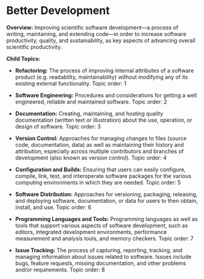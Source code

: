 # Better Development

**Overview:** 
Improving scientific software development—a process of writing, maintaining, and extending code—in order to increase software productivity, quality, and sustainability, as key aspects of advancing overall scientific productivity.

**Child Topics:**
<!--
These need to be reordered/renamed: Documentation, Configuration and Builds, Revision Control [change: former Version Control], Software Release and Deployment [change: former Software Distribution], Issue Tracking, Scientific Programming Languages  [change: former Programming Languages and Tools], Programming Tools [change: former Programming Languages and Tools], Refactoring
-->

- **Refactoring:**
The process of improving internal attributes of a software product (e.g. readability, maintainability) without modifying any of its existing external functionality.
Topic order: 1

- **Software Engineering:**
Procedures and considerations for getting a well engineered, reliable and maintained software.
Topic order: 2

- **Documentation:**
Creating, maintaining, and hosting quality documentation (written text or illustration) about the use, operation, or design of software.
Topic order: 3

- **Version Control:**
Approaches for managing changes to files (source code, documentation, data) as well as maintaining their history and attribution, especially across multiple contributors and branches of development (also known as version control).
Topic order: 4

- **Configuration and Builds:**
Ensuring that users can easily configure, compile, link, test, and interoperate software packages for the various computing environments in which they are needed.
Topic order: 5

- **Software Distribution:**
Approaches for versioning, packaging, releasing, and deploying software, documentation, or data for users to then obtain, install, and use.
Topic order: 6

- **Programming Languages and Tools:**
Programming languages as well as tools that support various aspects of software development, such as editors, integrated development environments, performance measurement and analysis tools, and memory checkers.
Topic order: 7

- **Issue Tracking:**
The process of capturing, reporting, tracking, and managing information about issues related to software. Issues include bugs, feature requests, missing documentation, and other problems and/or requirements.
Topic order: 8

<!---
Category order: 2
--->
